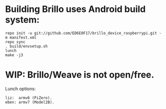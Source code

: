 # Building Brillo uses Android build system:

    repo init -u git://github.com/ED6E0F17/brillo_device_raspberrypi.git -m manifest.xml
    repo sync
    . build/envsetup.sh 
    lunch
    make -j3

# WIP: Brillo/Weave is not open/free.

Lunch options:

    liz:  armv6 (PiZero).
    eben: armv7 (Model2B).

